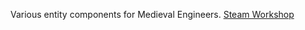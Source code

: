 Various entity components for Medieval Engineers.  [Steam Workshop](https://steamcommunity.com/sharedfiles/filedetails/?id=1367411991)
